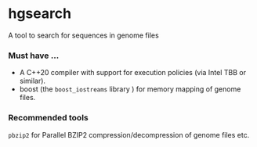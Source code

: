 # hgsearch
A tool to search for sequences in genome files

### Must have ...

* A C++20 compiler with support for execution policies (via Intel TBB or similar).
* boost (the `boost_iostreams` library ) for memory mapping of genome files.

### Recommended tools

`pbzip2` for Parallel BZIP2 compression/decompression of genome files etc.

